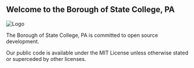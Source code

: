 ## Welcome to the Borough of State College, PA

![Logo](images/SCBL.png)

The Borough of State College, PA is committed to open source development.  

Our public code is available under the MIT License unless otherwise stated or superceded by other licenses.
